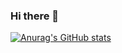 ### Hi there 👋


<!-- -->
[![Anurag's GitHub stats](https://github-readme-stats.vercel.app/api?username=fengxi177)](https://github.com/anuraghazra/github-readme-stats)

<!--
**fengxi177/fengxi177** is a ✨ _special_ ✨ repository because its `README.md` (this file) appears on your GitHub profile.

Here are some ideas to get you started:

- 🔭 I’m currently working on ...
- 🌱 I’m currently learning ...
- 👯 I’m looking to collaborate on ...
- 🤔 I’m looking for help with ...
- 💬 Ask me about ...
- 📫 How to reach me: ...
- 😄 Pronouns: ...
- ⚡ Fun fact: ...
-->
